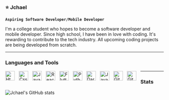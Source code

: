 ### ⭐ Jchael 


**`Aspiring Software Developer/Mobile Developer`**

I'm a college student who hopes to become a software developer and mobile developer. Since high school, I have been in love with coding. It's rewarding to contribute to the tech industry. All upcoming coding projects are being developed from scratch. 

---
### Languages and Tools 

<img align="left" alt="Html" width="30px" style="padding-right: 10px;" src="https://cdn.jsdelivr.net/gh/devicons/devicon/icons/html5/html5-original.svg" />
<img align="left" alt="Css" width="30px" style="padding-right: 10px;" src="https://cdn.jsdelivr.net/gh/devicons/devicon/icons/css3/css3-original.svg" />
<img align="left" alt="Javascript" width="30px" style="padding-right: 10px;" src="https://cdn.jsdelivr.net/gh/devicons/devicon/icons/javascript/javascript-original.svg" />
<img align="left" alt="React" width="30px" style="padding-right: 10px;" src="https://cdn.jsdelivr.net/gh/devicons/devicon/icons/react/react-original.svg" />
<img align="left" alt="Flutter" width="30px" style="padding-right: 10px;" src="https://cdn.jsdelivr.net/gh/devicons/devicon/icons/flutter/flutter-original.svg" />
<img align="left" alt="Python" width="30px" style="padding-right: 10px;" src="https://cdn.jsdelivr.net/gh/devicons/devicon/icons/python/python-original.svg" />
<img align="left" alt="Dart" width="30px" style="padding-right: 10px;" src="https://cdn.jsdelivr.net/gh/devicons/devicon/icons/dart/dart-original.svg" />
<img align="left" alt="Java" width="30px" style="padding-right: 10px;" src="https://cdn.jsdelivr.net/gh/devicons/devicon/icons/java/java-original.svg" />
<img align="left" alt="Git" width="30px" style="padding-right: 10px;" src="https://cdn.jsdelivr.net/gh/devicons/devicon/icons/git/git-original.svg" />
<img align="left" alt="Github" width="30px" style="padding-right: 10px;" src="https://cdn.jsdelivr.net/gh/devicons/devicon/icons/github/github-original.svg" />



---
### Stats


![Jchael's GitHub stats](https://github-readme-stats.vercel.app/api?username=Jchael12&show_icons=true&theme=tokyonight)
